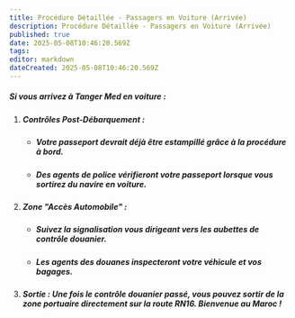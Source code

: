 ```yaml
---
title: Procédure Détaillée - Passagers en Voiture (Arrivée)
description: Procédure Détaillée - Passagers en Voiture (Arrivée)
published: true
date: 2025-05-08T10:46:20.569Z
tags: 
editor: markdown
dateCreated: 2025-05-08T10:46:20.569Z
---
```


##### Si vous arrivez à Tanger Med en voiture :

  1. ##### **Contrôles Post-Débarquement :**

     * ##### Votre passeport devrait déjà être estampillé grâce à la procédure à bord.

     * ##### Des agents de police vérifieront votre passeport lorsque vous sortirez du navire en voiture.

  2. ##### **Zone "Accès Automobile" :**

     * ##### Suivez la signalisation vous dirigeant vers les aubettes de contrôle douanier.

     * ##### Les agents des douanes inspecteront votre véhicule et vos bagages.

  3. ##### **Sortie :** Une fois le contrôle douanier passé, vous pouvez sortir de la zone portuaire directement sur la route RN16. Bienvenue au Maroc \!